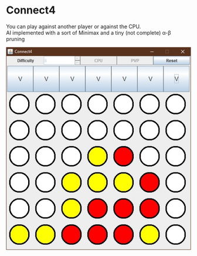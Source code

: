 # Connect4

You can play against another player or against the CPU.<br>
AI implemented with a sort of Minimax and a tiny (not complete) &#945;-&#946; pruning

<img src="img.jpg">

